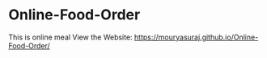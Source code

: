 # Online-Food-Order
This is online meal
View the Website: https://mouryasuraj.github.io/Online-Food-Order/
